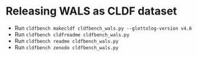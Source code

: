 # Releasing WALS as CLDF dataset

- Run `cldfbench makecldf cldfbench_wals.py --glottolog-version v4.6`
- Run `cldfbench cldfreadme cldfbench_wals.py`
- Run `cldfbench readme cldfbench_wals.py`
- Run `cldfbench zenodo cldfbench_wals.py`

